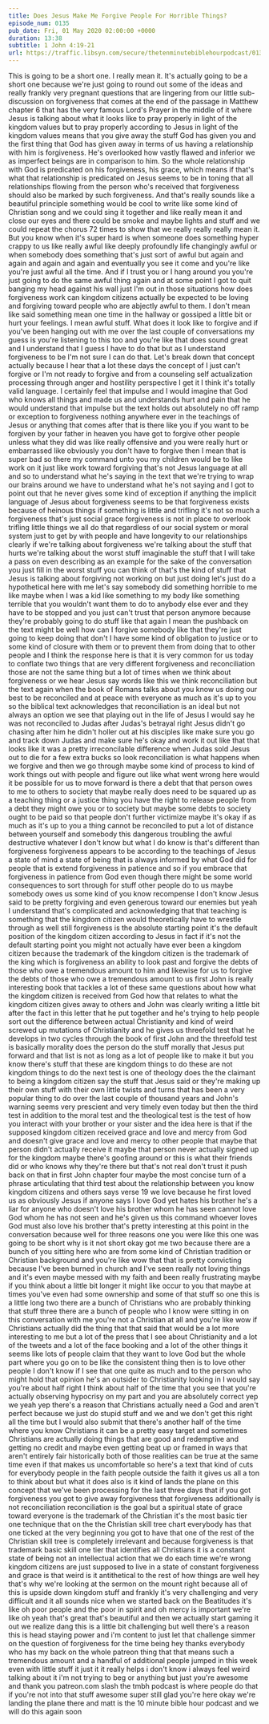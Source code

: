 ```yaml
---
title: Does Jesus Make Me Forgive People For Horrible Things?
episode_num: 0135
pub_date: Fri, 01 May 2020 02:00:00 +0000
duration: 13:38
subtitle: 1 John 4:19-21
url: https://traffic.libsyn.com/secure/thetenminutebiblehourpodcast/0135_-_Does_Jesus_Make_Me_Forgive_People_for_Horrible_Things.mp3
---
```


 This is going to be a short one. I really mean it. It's actually going to be a short one because we're just going to round out some of the ideas and really frankly very pregnant questions that are lingering from our little sub-discussion on forgiveness that comes at the end of the passage in Matthew chapter 6 that has the very famous Lord's Prayer in the middle of it where Jesus is talking about what it looks like to pray properly in light of the kingdom values but to pray properly according to Jesus in light of the kingdom values means that you give away the stuff God has given you and the first thing that God has given away in terms of us having a relationship with him is forgiveness. He's overlooked how vastly flawed and inferior we as imperfect beings are in comparison to him. So the whole relationship with God is predicated on his forgiveness, his grace, which means if that's what that relationship is predicated on Jesus seems to be in toning that all relationships flowing from the person who's received that forgiveness should also be marked by such forgiveness. And that's really sounds like a beautiful principle something would be cool to write like some kind of Christian song and we could sing it together and like really mean it and close our eyes and there could be smoke and maybe lights and stuff and we could repeat the chorus 72 times to show that we really really really mean it. But you know when it's super hard is when someone does something hyper crappy to us like really awful like deeply profoundly life changingly awful or when somebody does something that's just sort of awful but again and again and again and again and eventually you see it come and you're like you're just awful all the time. And if I trust you or I hang around you you're just going to do the same awful thing again and at some point I got to quit banging my head against his wall just I'm out in those situations how does forgiveness work can kingdom citizens actually be expected to be loving and forgiving toward people who are abjectly awful to them. I don't mean like said something mean one time in the hallway or gossiped a little bit or hurt your feelings. I mean awful stuff. What does it look like to forgive and if you've been hanging out with me over the last couple of conversations my guess is you're listening to this too and you're like that does sound great and I understand that I guess I have to do that but as I understand forgiveness to be I'm not sure I can do that. Let's break down that concept actually because I hear that a lot these days the concept of I just can't forgive or I'm not ready to forgive and from a counseling self actualization processing through anger and hostility perspective I get it I think it's totally valid language. I certainly feel that impulse and I would imagine that God who knows all things and made us and understands hurt and pain that he would understand that impulse but the text holds out absolutely no off ramp or exception to forgiveness nothing anywhere ever in the teachings of Jesus or anything that comes after that is there like you if you want to be forgiven by your father in heaven you have got to forgive other people unless what they did was like really offensive and you were really hurt or embarrassed like obviously you don't have to forgive then I mean that is super bad so there my command unto you my children would be to like work on it just like work toward forgiving that's not Jesus language at all and so to understand what he's saying in the text that we're trying to wrap our brains around we have to understand what he's not saying and I got to point out that he never gives some kind of exception if anything the implicit language of Jesus about forgiveness seems to be that forgiveness exists because of heinous things if something is little and trifling it's not so much a forgiveness that's just social grace forgiveness is not in place to overlook trifling little things we all do that regardless of our social system or moral system just to get by with people and have longevity to our relationships clearly if we're talking about forgiveness we're talking about the stuff that hurts we're talking about the worst stuff imaginable the stuff that I will take a pass on even describing as an example for the sake of the conversation you just fill in the worst stuff you can think of that's the kind of stuff that Jesus is talking about forgiving not working on but just doing let's just do a hypothetical here with me let's say somebody did something horrible to me like maybe when I was a kid like something to my body like something terrible that you wouldn't want them to do to anybody else ever and they have to be stopped and you just can't trust that person anymore because they're probably going to do stuff like that again I mean the pushback on the text might be well how can I forgive somebody like that they're just going to keep doing that don't I have some kind of obligation to justice or to some kind of closure with them or to prevent them from doing that to other people and I think the response here is that it is very common for us today to conflate two things that are very different forgiveness and reconciliation those are not the same thing but a lot of times when we think about forgiveness or we hear Jesus say words like this we think reconciliation but the text again when the book of Romans talks about you know us doing our best to be reconciled and at peace with everyone as much as it's up to you so the biblical text acknowledges that reconciliation is an ideal but not always an option we see that playing out in the life of Jesus I would say he was not reconciled to Judas after Judas's betrayal right Jesus didn't go chasing after him he didn't holler out at his disciples like make sure you go and track down Judas and make sure he's okay and work it out like that that looks like it was a pretty irreconcilable difference when Judas sold Jesus out to die for a few extra bucks so look reconciliation is what happens when we forgive and then we go through maybe some kind of process to kind of work things out with people and figure out like what went wrong here would it be possible for us to move forward is there a debt that that person owes to me to others to society that maybe really does need to be squared up as a teaching thing or a justice thing you have the right to release people from a debt they might owe you or to society but maybe some debts to society ought to be paid so that people don't further victimize maybe it's okay if as much as it's up to you a thing cannot be reconciled to put a lot of distance between yourself and somebody this dangerous troubling the awful destructive whatever I don't know but what I do know is that's different than forgiveness forgiveness appears to be according to the teachings of Jesus a state of mind a state of being that is always informed by what God did for people that is extend forgiveness in patience and so if you embrace that forgiveness in patience from God even though there might be some world consequences to sort through for stuff other people do to us maybe somebody owes us some kind of you know recompense I don't know Jesus said to be pretty forgiving and even generous toward our enemies but yeah I understand that's complicated and acknowledging that that teaching is something that the kingdom citizen would theoretically have to wrestle through as well still forgiveness is the absolute starting point it's the default position of the kingdom citizen according to Jesus in fact if it's not the default starting point you might not actually have ever been a kingdom citizen because the trademark of the kingdom citizen is the trademark of the king which is forgiveness an ability to look past and forgive the debts of those who owe a tremendous amount to him and likewise for us to forgive the debts of those who owe a tremendous amount to us first John is really interesting book that tackles a lot of these same questions about how what the kingdom citizen is received from God how that relates to what the kingdom citizen gives away to others and John was clearly writing a little bit after the fact in this letter that he put together and he's trying to help people sort out the difference between actual Christianity and kind of weird screwed up mutations of Christianity and he gives us threefold test that he develops in two cycles through the book of first John and the threefold test is basically morality does the person do the stuff morally that Jesus put forward and that list is not as long as a lot of people like to make it but you know there's stuff that these are kingdom things to do these are not kingdom things to do the next test is one of theology does the the claimant to being a kingdom citizen say the stuff that Jesus said or they're making up their own stuff with their own little twists and turns that has been a very popular thing to do over the last couple of thousand years and John's warning seems very prescient and very timely even today but then the third test in addition to the moral test and the theological test is the test of how you interact with your brother or your sister and the idea here is that if the supposed kingdom citizen received grace and love and mercy from God and doesn't give grace and love and mercy to other people that maybe that person didn't actually receive it maybe that person never actually signed up for the kingdom maybe there's goofing around or this is what their friends did or who knows why they're there but that's not real don't trust it push back on that in first John chapter four maybe the most concise turn of a phrase articulating that third test about the relationship between you know kingdom citizens and others says verse 19 we love because he first loved us as obviously Jesus if anyone says I love God yet hates his brother he's a liar for anyone who doesn't love his brother whom he has seen cannot love God whom he has not seen and he's given us this command whoever loves God must also love his brother that's pretty interesting at this point in the conversation because well for three reasons one you were like this one was going to be short why is it not short okay got me two because there are a bunch of you sitting here who are from some kind of Christian tradition or Christian background and you're like wow that that is pretty convicting because I've been burned in church and I've seen really not loving things and it's even maybe messed with my faith and been really frustrating maybe if you think about a little bit longer it might like occur to you that maybe at times you've even had some ownership and some of that stuff so one this is a little long two there are a bunch of Christians who are probably thinking that stuff three there are a bunch of people who I know were sitting in on this conversation with me you're not a Christian at all and you're like wow if Christians actually did the thing that that said that would be a lot more interesting to me but a lot of the press that I see about Christianity and a lot of the tweets and a lot of the face booking and a lot of the other things it seems like lots of people claim that they want to love God but the whole part where you go on to be like the consistent thing then is to love other people I don't know if I see that one quite as much and to the person who might hold that opinion he's an outsider to Christianity looking in I would say you're about half right I think about half of the time that you see that you're actually observing hypocrisy on my part and you are absolutely correct yep we yeah yep there's a reason that Christians actually need a God and aren't perfect because we just do stupid stuff and we and we don't get this right all the time but I would also submit that there's another half of the time where you know Christians it can be a pretty easy target and sometimes Christians are actually doing things that are good and redemptive and getting no credit and maybe even getting beat up or framed in ways that aren't entirely fair historically both of those realities can be true at the same time even if that makes us uncomfortable so here's a text that kind of cuts for everybody people in the faith people outside the faith it gives us all a ton to think about but what it does also is it kind of lands the plane on this concept that we've been processing for the last three days that if you got forgiveness you got to give away forgiveness that forgiveness additionally is not reconciliation reconciliation is the goal but a spiritual state of grace toward everyone is the trademark of the Christian it's the most basic tier one technique that on the the Christian skill tree chart everybody has that one ticked at the very beginning you got to have that one of the rest of the Christian skill tree is completely irrelevant and because forgiveness is that trademark basic skill one tier that identifies all Christians it is a constant state of being not an intellectual action that we do each time we're wrong kingdom citizens are just supposed to live in a state of constant forgiveness and grace is that weird is it antithetical to the rest of how things are well hey that's why we're looking at the sermon on the mount right because all of this is upside down kingdom stuff and frankly it's very challenging and very difficult and it all sounds nice when we started back on the Beatitudes it's like oh poor people and the poor in spirit and oh mercy is important we're like oh yeah that's great that's beautiful and then we actually start gaming it out we realize dang this is a little bit challenging but well there's a reason this is head staying power and i'm content to just let that challenge simmer on the question of forgiveness for the time being hey thanks everybody who has my back on the whole patreon thing that that means such a tremendous amount and a handful of additional people jumped in this week even with little stuff it just it it really helps i don't know i always feel weird talking about it i'm not trying to beg or anything but just you're awesome and thank you patreon.com slash the tmbh podcast is where people do that if you're not into that stuff awesome super still glad you're here okay we're landing the plane there and matt is the 10 minute bible hour podcast and we will do this again soon